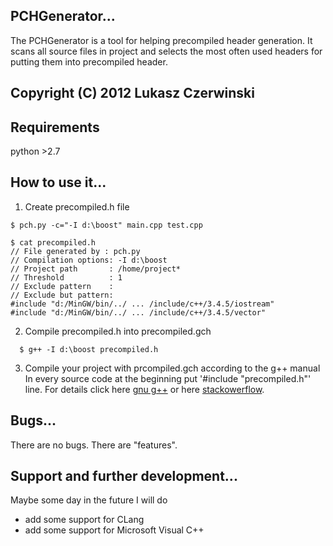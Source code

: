 ## PCHGenerator...

The PCHGenerator is a tool for helping precompiled header generation. It scans all source files in project and selects the most often used headers for putting them into precompiled header.  

## Copyright (C) 2012 Lukasz Czerwinski  

## Requirements
python >2.7

## How to use it...

1. Create precompiled.h file
```
$ pch.py -c="-I d:\boost" main.cpp test.cpp

$ cat precompiled.h
// File generated by : pch.py
// Compilation options: -I d:\boost
// Project path       : /home/project*
// Threshold          : 1
// Exclude pattern    :
// Exclude but pattern:
#include "d:/MinGW/bin/../ ... /include/c++/3.4.5/iostream"
#include "d:/MinGW/bin/../ ... /include/c++/3.4.5/vector"
```

2. Compile precompiled.h into precompiled.gch
```
  $ g++ -I d:\boost precompiled.h
```

3. Compile your project with prcompiled.gch according to the g++ manual  
In every source code at the beginning put '#include "precompiled.h"' line. For details click here [gnu g++](http://gcc.gnu.org/onlinedocs/gcc-4.1.2/gcc/Precompiled-Headers.html) or here [stackowerflow](http://stackoverflow.com/questions/58841/precompiled-headers-with-gcc).

## Bugs...
There are no bugs. There are "features".

## Support and further development...
Maybe some day in the future I will do
* add some support for CLang
* add some support for Microsoft Visual C++

